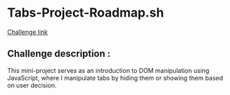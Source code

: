 # Tabs-Project-Roadmap.sh
[Challenge link](https://roadmap.sh/projects/simple-tabs)

## Challenge description :
This mini-project serves as an introduction to DOM manipulation using JavaScript, where I manipulate tabs by hiding them or showing them based on user decision.
